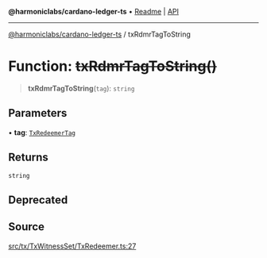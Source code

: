 **@harmoniclabs/cardano-ledger-ts** • [Readme](../Introduction.md) \| [API](../globals.md)

***

[@harmoniclabs/cardano-ledger-ts](../Introduction.md) / txRdmrTagToString

# Function: ~~txRdmrTagToString()~~

> **txRdmrTagToString**(`tag`): `string`

## Parameters

• **tag**: [`TxRedeemerTag`](../enumerations/TxRedeemerTag.md)

## Returns

`string`

## Deprecated

## Source

[src/tx/TxWitnessSet/TxRedeemer.ts:27](https://github.com/HarmonicLabs/cardano-ledger-ts/blob/d1659b0/src/tx/TxWitnessSet/TxRedeemer.ts#L27)
